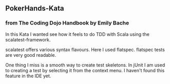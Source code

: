 ## PokerHands-Kata 
### from The Coding Dojo Handbook by Emily Bache
In this Kata I wanted see how it feels to do TDD with Scala using the scalatest-framework.

scalatest offers various syntax flavours. Here I used flatspec. flatspec tests are very good readable.

One thing I miss is a smooth way to create test skeletons. In jUnit I am used to creating a test by selecting it from the context menu.
I haven't found this feature in the IDE yet.   